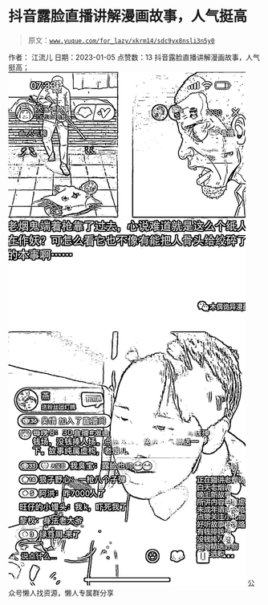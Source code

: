 # 抖音露脸直播讲解漫画故事，人气挺高

> 原文：[`www.yuque.com/for_lazy/xkrm14/sdc9yx8nsli3n5y0`](https://www.yuque.com/for_lazy/xkrm14/sdc9yx8nsli3n5y0)

<ne-p id="ua63a431c" data-lake-id="ua63a431c"><ne-text id="ue3f14730">作者： 江流儿</ne-text></ne-p> <ne-p id="u180a8871" data-lake-id="u180a8871"><ne-text id="u1c42a1a5">日期：2023-01-05</ne-text></ne-p> <ne-p id="u89e3515c" data-lake-id="u89e3515c"><ne-text id="u0bff7543">点赞数：</ne-text><ne-text id="uce24a4e4" ne-bold="true">13</ne-text></ne-p> <ne-hole id="u198c12dd" data-lake-id="u198c12dd"><ne-card data-card-name="hr" data-card-type="block" id="KkZHz" data-event-boundary="card"><ne-p id="u1e8b1ea2" data-lake-id="u1e8b1ea2"><ne-text id="u925158f6">抖音露脸直播讲解漫画故事，人气挺高；</ne-text></ne-p> <ne-p id="u18c05598" data-lake-id="u18c05598"><ne-card data-card-name="image" data-card-type="inline" id="kf3ig" data-event-boundary="card">![](img/63c0477bbbd09ed05e0f5542518532ba.png)</ne-card></ne-p> <ne-hole id="u774bf8d0" data-lake-id="u774bf8d0"><ne-card data-card-name="hr" data-card-type="block" id="cseQ6" data-event-boundary="card"><ne-p id="ufcbdfe80" data-lake-id="ufcbdfe80"><ne-text id="uc800ac87">公众号懒人找资源，懒人专属群分享</ne-text></ne-p></ne-card></ne-hole></ne-card></ne-hole>